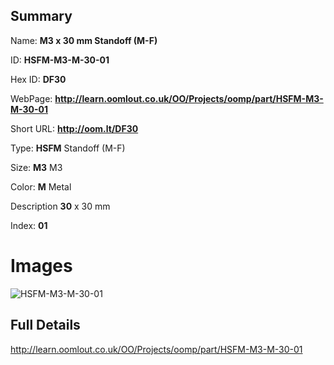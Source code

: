 

## Summary
 
Name: __M3 x 30 mm Standoff (M-F)__

ID: __HSFM-M3-M-30-01__

Hex ID: __DF30__

WebPage: __http://learn.oomlout.co.uk/OO/Projects/oomp/part/HSFM-M3-M-30-01__

Short URL: __http://oom.lt/DF30__


Type: __HSFM__ Standoff (M-F) 

Size: __M3__ M3 

Color: __M__ Metal 

Description __30__ x 30 mm 

Index: __01__


# Images
![HSFM-M3-M-30-01](http://oomlout.com/oomp-gen/parts/HSFM-M3-M-30-01/HSFM-M3-M-30-01_420.jpg)



## Full Details

 http://learn.oomlout.co.uk/OO/Projects/oomp/part/HSFM-M3-M-30-01














